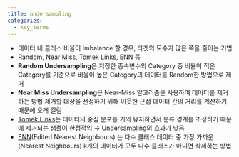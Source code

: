 ```yaml
---
title: undersampling
categories:
  - key_terms
---
```


- 데이터 내 클래스 비율이 Imbalance 할 경우, 타겟의 모수가 많은 쪽을 줄이는 기법 
- Random, Near Miss, Tomek Links, ENN 등 
- **Random Undersampling**은 지정한 종속변수의 Category 중 비율이 적은 Category를 기준으로 비율이 높은 Category의 데이터를 Random한 방법으로 제거 
- **Near Miss Undersampling**은 Near-Miss 알고리즘을 사용하여 데이터를 제거하는 방법 제거할 대상을 선정하기 위해 이웃한 근접 데이터 간의 거리를 계산하기 때문에 오래 걸림 
- [Tomek Links](https://code7ssage.github.io/Tomek-Links/)는 데이터의 중심 분포를 거의 유지하면서 분류 경계를 조정하기 때문에 제거되는 샘플이 한정적임 → Undersampling의 효과가 낮음 
- [ENN](https://code7ssage.github.io/ENN/)(Edited Nearest Neighbours) 는 다수 클래스 데이터 중 가장 가까운 (Nearest Neighbours)  k개의 데이터가 모두 다수 클래스가 아니면 삭제하는 방법                                                         